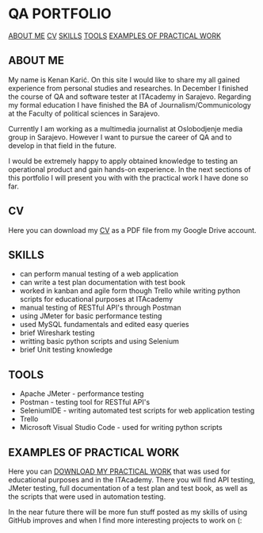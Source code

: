 # QA PORTFOLIO

[ABOUT ME](#ABOUT-ME)
[CV](#CV)
[SKILLS](#SKILLS)
[TOOLS](#TOOLS)
[EXAMPLES OF PRACTICAL WORK](#EXAMPLES-OF-PRACTICAL-WORK)

## ABOUT ME 

My name is Kenan Karić.  On this site I would like to share my all gained experience from personal studies and researches. In December I finished the course of QA and software tester at ITAcademy in Sarajevo. Regarding my formal education I have finished the BA of Journalism/Communicology at the Faculty of political sciences in Sarajevo. 

Currently I am working as a multimedia journalist at Oslobodjenje media group in Sarajevo. However I want to pursue the career of QA and to develop in that field in the future. 

I would be extremely happy to apply obtained knowledge to testing an operational product and gain hands-on experience. In the next sections of this portfolio I will present you with with the practical work I have done so far. 

## CV 

Here you can download my [CV](https://drive.google.com/file/d/1avQyEWGXCwdgXtTgeQJIZzJKsaR4a1vP/view?usp=sharing) as a PDF file from my Google Drive account. 

## SKILLS

- can perform manual testing of a web application
- can write a test plan documentation with test book
- worked in kanban and agile form though Trello while writing python scripts for educational purposes at ITAcademy 
- manual testing of RESTful API's through Postman
- using JMeter for basic performance testing 
- used MySQL fundamentals and edited easy queries 
- brief Wireshark testing 
- writting basic python scripts and using Selenium 
- brief Unit testing knowledge 

## TOOLS

- Apache JMeter - performance testing 
- Postman - testing tool for RESTful API's
- SeleniumIDE - writing automated test scripts for web application testing
- Trello
- Microsoft Visual Studio Code - used for writing python scripts 

## EXAMPLES OF PRACTICAL WORK 

Here you can [DOWNLOAD MY PRACTICAL WORK](https://drive.google.com/drive/folders/1EwgyNur4JfD4EWBXskGDwwhmUy9zunXd?usp=sharing) that was used for educational purposes and in the ITAcademy. There you will find API testing, JMeter testing, full documentation of a test plan and test book, as well as the scripts that were used in automation testing. 

In the near future there will be more fun stuff posted as my skills of using GitHub improves and when I find more interesting projects to work on (: 
